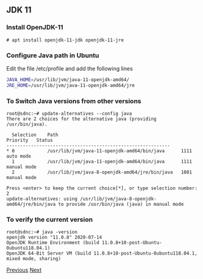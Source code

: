 ## JDK 11
### Install OpenJDK-11

```
# apt install openjdk-11-jdk openjdk-11-jre
```

### Configure Java path in Ubuntu
Edit the file /etc/profile and add the following lines
```bash
JAVA_HOME=/usr/lib/jvm/java-11-openjdk-amd64/
JRE_HOME=/usr/lib/jvm/java-11-openjdk-amd64/jre
```

### To Switch Java versions from other versions
```
root@sdnc:~# update-alternatives --config java
There are 2 choices for the alternative java (providing /usr/bin/java).

  Selection    Path                                            Priority   Status
------------------------------------------------------------
* 0            /usr/lib/jvm/java-11-openjdk-amd64/bin/java      1111      auto mode
  1            /usr/lib/jvm/java-11-openjdk-amd64/bin/java      1111      manual mode
  2            /usr/lib/jvm/java-8-openjdk-amd64/jre/bin/java   1081      manual mode

Press <enter> to keep the current choice[*], or type selection number: 2
update-alternatives: using /usr/lib/jvm/java-8-openjdk-amd64/jre/bin/java to provide /usr/bin/java (java) in manual mode
```
### To verify the current version
```
root@sdnc:~# java -version
openjdk version "11.0.8" 2020-07-14
OpenJDK Runtime Environment (build 11.0.8+10-post-Ubuntu-0ubuntu118.04.1)
OpenJDK 64-Bit Server VM (build 11.0.8+10-post-Ubuntu-0ubuntu118.04.1, mixed mode, sharing)
```
[Previous](../opendaylight.md)
[Next](odl.md)